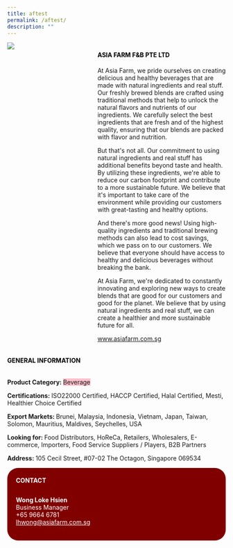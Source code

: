 ```yaml
---
title: aftest
permalink: /aftest/
description: ""
---
```

<div class="flex-paragraph">
		<p style="text-transform: uppercase"></p>
</div>

<div style="display: flex; flex-wrap: wrap;" class="flex-container">
	<div style="flex: 1 1 40%; display: block;" class="card sgds"><img src="https://drive.google.com/uc?export=download&amp;id=1e7M6leHwIrqy5FbDkZEWHPDstzenJKRi"></div>
	<div style="flex: 1 1 58%; display: block; margin-left: 3px" class="card-sgds">
		<h4 style="text-transform: uppercase; color: black;"><b>Asia Farm F&amp;B Pte Ltd</b></h4>
		<p>At Asia Farm, we pride ourselves on creating delicious and healthy beverages that are made with natural ingredients and real stuff. Our freshly brewed blends are crafted using traditional methods that help to unlock the natural flavors and nutrients of our ingredients. We carefully select the best ingredients that are fresh and of the highest quality, ensuring that our blends are packed with flavor and nutrition.</p>
		<p>But that's not all. Our commitment to using natural ingredients and real stuff has additional benefits beyond taste and health. By utilizing these ingredients, we're able to reduce our carbon footprint and contribute to a more sustainable future. We believe that it's important to take care of the environment while providing our customers with great-tasting and healthy options.</p>
		<p>And there's more good news! Using high-quality ingredients and traditional brewing methods can also lead to cost savings, which we pass on to our customers. We believe that everyone should have access to healthy and delicious beverages without breaking the bank.</p>
		<p>At Asia Farm, we're dedicated to constantly innovating and exploring new ways to create blends that are good for our customers and good for the planet. We believe that by using natural ingredients and real stuff, we can create a healthier and more sustainable future for all.</p>
		<p><a target="_blank" href="https://www.asiafarm.com.sg">www.asiafarm.com.sg</a></p>
	</div>
</div>

<h4 style="text-transform: uppercase; color: black;"><b>General Information</b></h4>
<div style="display: flex; flex-wrap: wrap;" class="flex-container">
	<div style="flex: 1 1 65%; display: block; align-self: stretch" class="card sgds">
		<div class="flex-paragraph">
				<p><b>Product Category: </b><span style="background-color: pink; border-radius: 10 px;">Beverage</span></p> 
				<p><b>Certifications: </b>ISO22000 Certified, HACCP Certified, Halal Certified, Mesti, Healthier Choice Certified</p>
				<p><b>Export Markets: </b>Brunei, Malaysia, Indonesia, Vietnam, Japan, Taiwan, Solomon, Mauritius, Maldives, Seychelles, USA</p>
				<p style="margin-bottom: 10px;"><b>Looking for: </b>Food Distributors, HoReCa, Retailers, Wholesalers, E-commerce, Importers, Food Service Suppliers / Players, B2B Partners</p>
<p><b>Address: </b>105 Cecil Street, #07-02 The Octagon, Singapore 069534</p>
			</div>
		</div>
	<div style="flex: 1 1 35%; padding: 10px; display: block; background-color: maroon; border-radius: 25px; align-self: center;" class="card sgds">
		<h4 style="color: white; margin-top: 10px; margin-left: 10px;">CONTACT</h4>
		<div class="flex-paragraph">
			<p style="padding: 10px; color: white;">
					<b>Wong Loke Hsien</b><br>Business Manager<br>+65 9664 6781<br>
					<a style="color: white;" href="mailto:lhwong@asiafarm.com.sg">lhwong@asiafarm.com.sg</a>
				</p>
			</div>
		</div>
	</div>